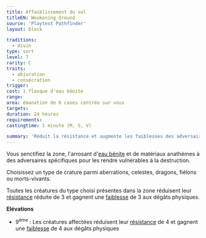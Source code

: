 ```yaml
---
title: Affaiblissement du sol
titleEN: Weakening Ground
source: 'Playtest Pathfinder'
layout: block

traditions:
  - divin
type: sort
level: 7
rarity: C
traits:
  - abjuration
  - consécration
trigger: 
cost: 1 flasque d'eau bénite
range: 
area: émanation de 6 cases centrée sur vous
targets: 
duration: 24 heures
requirements: 
castingtime: 1 minute (M, S, V)

summary: 'Réduit la résistance et augmente les faiblesses des adversaires.'
---
```


Vous senctifiez la zone, l'arrosant d'[eau bénite](/objetsmagiques/eau-bénite.html) et de matériaux anathèmes à des adversaires spécifiques pour les rendre vulnérables à la destruction.

Choisissez un type de crature parmi aberrations, celestes, dragons, fiélons ou morts-vivants.

Toutes les créatures du type choisi présentes dans la zone réduisent leur [résistance](/ch9-jouer-à-pathfinder/dégâts.html#résistance) réduite de 3 et gagnent une [faiblesse](/ch9-jouer-à-pathfinder/dégâts.html#faiblesse) de 3 aux dégâts physiques.

**Elévations**
* 9<sup>ème</sup> : Les créatures affectées réduisent leur [résistance](/ch9-jouer-à-pathfinder/dégâts.html#résistance) de 4 et  gagnent une [faiblesse](/ch9-jouer-à-pathfinder/dégâts.html#faiblesse) de 4 aux dégâts physiques
